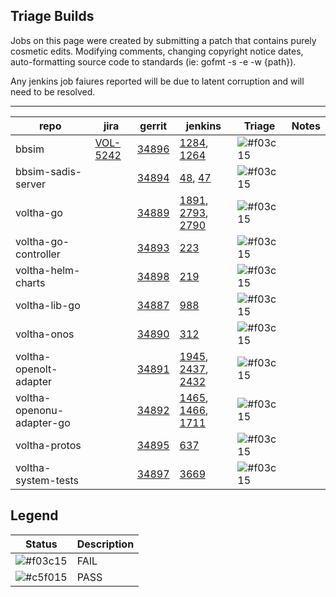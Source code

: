 
Triage Builds
-------------

Jobs on this page were created by submitting a patch that contains purely
cosmetic edits.  Modifying comments, changing copyright notice dates,
auto-formatting source code to standards (ie: gofmt -s -e -w {path}).

Any jenkins job faiures reported will be due to latent corruption and
will need to be resolved.

---

| repo  | jira | gerrit             | jenkins | Triage | Notes               |
| ----- | ---- | ------------------ | ------- | ------ | --------------------|
| bbsim | [VOL-5242](https://jira.opencord.org/browse/VOL-5242) | [34896](https://gerrit.opencord.org/c/bbsim/+/34896) | [1284](https://jenkins.opencord.org/job/verify_bbsim_unit-test/1284/console), [1264](https://jenkins.opencord.org/job/verify_bbsim_sanity-test/1264/console) | ![#f03c15](https://placehold.co/15x15/f03c15/f03c15.png) | |
| bbsim-sadis-server | | [34894](https://gerrit.opencord.org/c/bbsim-sadis-server/+/34894) | [48](https://jenkins.opencord.org/job/verify_bbsim-sadis-server_unit-test/48/), [47](https://jenkins.opencord.org/job/verify_bbsim-sadis-server_sanity-test/47/) | ![#f03c15](https://placehold.co/15x15/f03c15/f03c15.png) | |
| voltha-go |                | [34889](https://gerrit.opencord.org/c/voltha-go/+/34889) | [1891](https://jenkins.opencord.org/job/verify_voltha-go_sanity-test/1891/console), [2793](https://jenkins.opencord.org/job/verify_voltha-go_unit-test-tests/2793/console), [2790](https://jenkins.opencord.org/job/verify_voltha-go_unit-test-lint/2790/console) | ![#f03c15](https://placehold.co/15x15/f03c15/f03c15.png) | |
| voltha-go-controller |     | [34893](https://gerrit.opencord.org/c/voltha-go-controller/+/34893) | [223](https://jenkins.opencord.org/job/verify_voltha-go-controller_unit-test/223/) | ![#f03c15](https://placehold.co/15x15/f03c15/f03c15.png) | |    
| voltha-helm-charts |       | [34898](https://gerrit.opencord.org/c/voltha-helm-charts/+/34898) | [219](https://jenkins.opencord.org/job/tag-check_voltha-helm-charts/219/console) | ![#f03c15](https://placehold.co/15x15/f03c15/f03c15.png) | |
| voltha-lib-go |            | [34887](https://gerrit.opencord.org/c/voltha-lib-go/+/34887) | [988](https://jenkins.opencord.org/job/verify_voltha-lib-go_unit-test/988/console) | ![#f03c15](https://placehold.co/15x15/f03c15/f03c15.png) | |
| voltha-onos |              | [34890](https://gerrit.opencord.org/c/voltha-onos/+/34890) | [312](https://jenkins.opencord.org/job/verify_voltha-onos_sanity-test/312/) | ![#f03c15](https://placehold.co/15x15/f03c15/f03c15.png) |
| voltha-openolt-adapter |   | [34891](https://gerrit.opencord.org/c/voltha-openolt-adapter/+/34891) | [1945](https://jenkins.opencord.org/job/verify_voltha-openolt-adapter_sanity-test/1945/), [2437](https://jenkins.opencord.org/job/verify_voltha-openolt-adapter_unit-test-lint/2437/), [2432](https://jenkins.opencord.org/job/verify_voltha-openolt-adapter_unit-test-tests/2432/) | ![#f03c15](https://placehold.co/15x15/f03c15/f03c15.png) | |
| voltha-openonu-adapter-go | | [34892](https://gerrit.opencord.org/c/voltha-openonu-adapter-go/+/34892) | [1465](https://jenkins.opencord.org/job/verify_voltha-openonu-adapter-go_unit-test-tests/1465/), [1466](https://jenkins.opencord.org/job/verify_voltha-openonu-adapter-go_unit-test-lint/1466/), [1711](https://jenkins.opencord.org/job/verify_voltha-openonu-adapter-go_sanity-test/1711/) | ![#f03c15](https://placehold.co/15x15/f03c15/f03c15.png) | |
| voltha-protos |            | [34895](https://gerrit.opencord.org/c/voltha-protos/+/34895) | [637](https://jenkins.opencord.org/job/verify_voltha-protos_unit-test/637/console) | ![#f03c15](https://placehold.co/15x15/f03c15/f03c15.png) | |
| voltha-system-tests |      | [34897](https://gerrit.opencord.org/c/voltha-system-tests/+/34897) | [3669](https://jenkins.opencord.org/job/verify_voltha-system-tests_sanity-test/3669/console) | ![#f03c15](https://placehold.co/15x15/f03c15/f03c15.png) | |

Legend
------

| Status | Description |
| ------ | ------------------------------------------------------ |
| ![#f03c15](https://placehold.co/15x15/f03c15/f03c15.png) | FAIL |
| ![#c5f015](https://placehold.co/15x15/c5f015/c5f015.png) | PASS |
